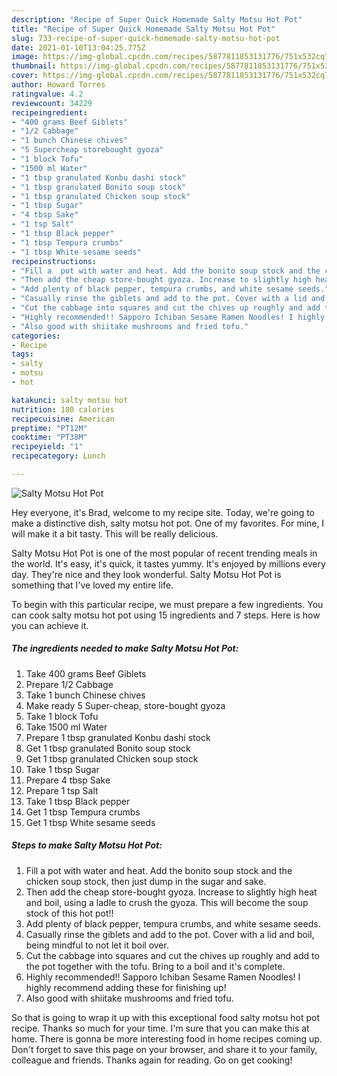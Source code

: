 ```yaml
---
description: "Recipe of Super Quick Homemade Salty Motsu Hot Pot"
title: "Recipe of Super Quick Homemade Salty Motsu Hot Pot"
slug: 733-recipe-of-super-quick-homemade-salty-motsu-hot-pot
date: 2021-01-10T13:04:25.775Z
image: https://img-global.cpcdn.com/recipes/5877811853131776/751x532cq70/salty-motsu-hot-pot-recipe-main-photo.jpg
thumbnail: https://img-global.cpcdn.com/recipes/5877811853131776/751x532cq70/salty-motsu-hot-pot-recipe-main-photo.jpg
cover: https://img-global.cpcdn.com/recipes/5877811853131776/751x532cq70/salty-motsu-hot-pot-recipe-main-photo.jpg
author: Howard Torres
ratingvalue: 4.2
reviewcount: 34229
recipeingredient:
- "400 grams Beef Giblets"
- "1/2 Cabbage"
- "1 bunch Chinese chives"
- "5 Supercheap storebought gyoza"
- "1 block Tofu"
- "1500 ml Water"
- "1 tbsp granulated Konbu dashi stock"
- "1 tbsp granulated Bonito soup stock"
- "1 tbsp granulated Chicken soup stock"
- "1 tbsp Sugar"
- "4 tbsp Sake"
- "1 tsp Salt"
- "1 tbsp Black pepper"
- "1 tbsp Tempura crumbs"
- "1 tbsp White sesame seeds"
recipeinstructions:
- "Fill a  pot with water and heat. Add the bonito soup stock and the chicken soup stock, then just dump in the sugar and sake."
- "Then add the cheap store-bought gyoza. Increase to slightly high heat and boil, using a ladle to crush the gyoza. This will become the soup stock of this hot pot!!"
- "Add plenty of black pepper, tempura crumbs, and white sesame seeds."
- "Casually rinse the giblets and add to the pot. Cover with a lid and boil, being mindful to not let it boil over."
- "Cut the cabbage into squares and cut the chives up roughly and add to the pot together with the tofu. Bring to a boil and it&#39;s complete."
- "Highly recommended!! Sapporo Ichiban Sesame Ramen Noodles! I highly recommend adding these for finishing up!"
- "Also good with shiitake mushrooms and fried tofu."
categories:
- Recipe
tags:
- salty
- motsu
- hot

katakunci: salty motsu hot 
nutrition: 180 calories
recipecuisine: American
preptime: "PT12M"
cooktime: "PT38M"
recipeyield: "1"
recipecategory: Lunch

---
```



![Salty Motsu Hot Pot](https://img-global.cpcdn.com/recipes/5877811853131776/751x532cq70/salty-motsu-hot-pot-recipe-main-photo.jpg)

Hey everyone, it's Brad, welcome to my recipe site. Today, we're going to make a distinctive dish, salty motsu hot pot. One of my favorites. For mine, I will make it a bit tasty. This will be really delicious.



Salty Motsu Hot Pot is one of the most popular of recent trending meals in the world. It's easy, it's quick, it tastes yummy. It's enjoyed by millions every day. They're nice and they look wonderful. Salty Motsu Hot Pot is something that I've loved my entire life.


To begin with this particular recipe, we must prepare a few ingredients. You can cook salty motsu hot pot using 15 ingredients and 7 steps. Here is how you can achieve it.

<!--inarticleads1-->

##### The ingredients needed to make Salty Motsu Hot Pot:

1. Take 400 grams Beef Giblets
1. Prepare 1/2 Cabbage
1. Take 1 bunch Chinese chives
1. Make ready 5 Super-cheap, store-bought gyoza
1. Take 1 block Tofu
1. Take 1500 ml Water
1. Prepare 1 tbsp granulated Konbu dashi stock
1. Get 1 tbsp granulated Bonito soup stock
1. Get 1 tbsp granulated Chicken soup stock
1. Take 1 tbsp Sugar
1. Prepare 4 tbsp Sake
1. Prepare 1 tsp Salt
1. Take 1 tbsp Black pepper
1. Get 1 tbsp Tempura crumbs
1. Get 1 tbsp White sesame seeds




<!--inarticleads2-->

##### Steps to make Salty Motsu Hot Pot:

1. Fill a  pot with water and heat. Add the bonito soup stock and the chicken soup stock, then just dump in the sugar and sake.
1. Then add the cheap store-bought gyoza. Increase to slightly high heat and boil, using a ladle to crush the gyoza. This will become the soup stock of this hot pot!!
1. Add plenty of black pepper, tempura crumbs, and white sesame seeds.
1. Casually rinse the giblets and add to the pot. Cover with a lid and boil, being mindful to not let it boil over.
1. Cut the cabbage into squares and cut the chives up roughly and add to the pot together with the tofu. Bring to a boil and it&#39;s complete.
1. Highly recommended!! Sapporo Ichiban Sesame Ramen Noodles! I highly recommend adding these for finishing up!
1. Also good with shiitake mushrooms and fried tofu.




So that is going to wrap it up with this exceptional food salty motsu hot pot recipe. Thanks so much for your time. I'm sure that you can make this at home. There is gonna be more interesting food in home recipes coming up. Don't forget to save this page on your browser, and share it to your family, colleague and friends. Thanks again for reading. Go on get cooking!

